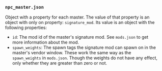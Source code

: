 ### `npc_master.json`

Object with a property for each master. The value of that property is an object
with only on property: `signature_mod`. Its value is an object with the following
properties:

- `id`: The mod id of the master's signature mod. See `mods.json` to get more 
  information about the mod.
- `spawn_weights`: The spawn tags the signature mod can spawn on in the master's
  vendor window. These work the same way as the `spawn_weights` in `mods.json`.
  Though the weights do not have any effect, only whether they are greater than 
  zero or not.
